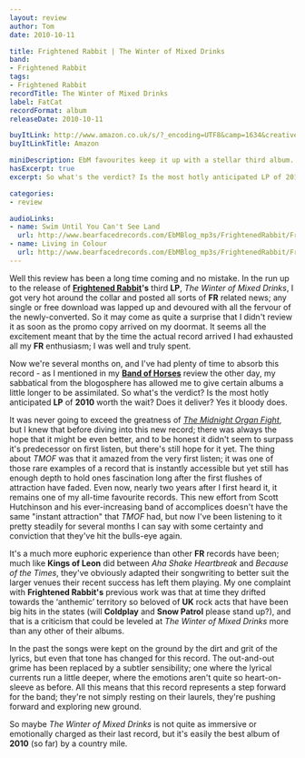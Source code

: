 ```yaml
---
layout: review
author: Tom
date: 2010-10-11

title: Frightened Rabbit | The Winter of Mixed Drinks
band:
- Frightened Rabbit
tags:
- Frightened Rabbit
recordTitle: The Winter of Mixed Drinks
label: FatCat
recordFormat: album
releaseDate: 2010-10-11

buyItLink: http://www.amazon.co.uk/s/?_encoding=UTF8&camp=1634&creative=19450&field-keywords=winter%20of%20mixed%20drinks&linkCode=ur2&tag=eatebymons-21&url=search-alias%3Daps
buyItLinkTitle: Amazon

miniDescription: EbM favourites keep it up with a stellar third album.
hasExcerpt: true
excerpt: So what's the verdict? Is the most hotly anticipated LP of 2010 worth the wait? Does it deliver? Yes it bloody does.

categories:
- review

audioLinks:
- name: Swim Until You Can't See Land
  url: http://www.bearfacedrecords.com/EbMBlog_mp3s/FrightenedRabbit/FrightenedRabbit_SwimUntilYouCantSeeLand.mp3
- name: Living in Colour
  url: http://www.bearfacedrecords.com/EbMBlog_mp3s/FrightenedRabbit/FrightenedRabbit_LivingInColour.mp3
---
```


Well this review has been a long time coming and no mistake. In the run up to the release of **[Frightened Rabbit](http://fat-cat.co.uk/fatcat/artist/frightened+rabbit)'s** third **LP**, *The Winter of Mixed Drinks*, I got very hot around the collar and posted all sorts of **FR** related news; any single or free download was lapped up and devoured with all the fervour of the newly-converted. So it may come as quite a surprise that I didn't review it as soon as the promo copy arrived on my doormat. It seems all the excitement meant that by the time the actual record arrived I had exhausted all my **FR** enthusiasm; I was well and truly spent.

Now we're several months on, and I've had plenty of time to absorb this record - as I mentioned in my **[Band of Horses](http://eatenbymonsters.wordpress.com/2010/09/29/infinite-arms-band-of-horses/)** review the other day, my sabbatical from the blogosphere has allowed me to give certain albums a little longer to be assimilated. So what's the verdict? Is the most hotly anticipated **LP** of **2010** worth the wait? Does it deliver? Yes it bloody does.

It was never going to exceed the greatness of *[The Midnight Organ Fight](http://eatenbymonsters.wordpress.com/2008/12/09/the-midnight-organ-fight-frightened-rabbit/)*, but I knew that before diving into this new record; there was always the hope that it might be even better, and to be honest it didn't seem to surpass it's predecessor on first listen, but there's still hope for it yet. The thing about *TMOF* was that it amazed from the very first listen; it was one of those rare examples of a record that is instantly accessible but yet still has enough depth to hold ones fascination long after the first flushes of attraction have faded. Even now, nearly two years after I first heard it, it remains one of my all-time favourite records. This new effort from Scott Hutchinson and his ever-increasing band of accomplices doesn't have the same "instant attraction" that *TMOF* had, but now I've been listening to it pretty steadily for several months I can say with some certainty and conviction that they've hit the bulls-eye again.

It's a much more euphoric experience than other **FR** records have been; much like **Kings of Leon** did between *Aha Shake Heartbreak* and *Because of the Times*, they've obviously adapted their songwriting to better suit the larger venues their recent success has left them playing. My one complaint with **Frightened Rabbit's** previous work was that at time they drifted towards the ‘anthemic’ territory so beloved of **UK** rock acts that have been big hits in the states (will **Coldplay** and **Snow Patrol** please stand up?), and that is a criticism that could be leveled at *The Winter of Mixed Drinks* more than any other of their albums.

In the past the songs were kept on the ground by the dirt and grit of the lyrics, but even that tone has changed for this record. The out-and-out grime has been replaced by a subtler sensibility; one where the lyrical currents run a little deeper, where the emotions aren't quite so heart-on-sleeve as before. All this means that this record represents a step forward for the band; they're not simply resting on their laurels, they're pushing forward and exploring new ground.

So maybe *The Winter of Mixed Drinks* is not quite as immersive or emotionally charged as their last record, but it's easily the best album of **2010** (so far) by a country mile.
